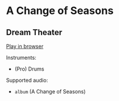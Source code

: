 # A Change of Seasons

## Dream Theater


[Play in browser](http://pages.cs.wisc.edu/~tolly/customs/?title=a-change-of-seasons&artist=dream-theater)

Instruments:

  * (Pro) Drums

Supported audio:

  * `album` (A Change of Seasons)

